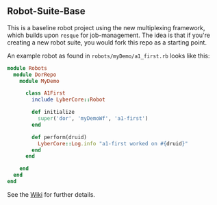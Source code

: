 Robot-Suite-Base
---------

This is a baseline robot project using the new multiplexing framework, which builds upon `resque` for job-management. The idea is that if you're creating a new robot suite, you would fork this repo as a starting point.

An example robot as found in `robots/myDemo/a1_first.rb` looks like this:
```ruby
module Robots
  module DorRepo
    module MyDemo

      class A1First
        include LyberCore::Robot

        def initialize
          super('dor', 'myDemoWf', 'a1-first')
        end

        def perform(druid)
          LyberCore::Log.info "a1-first worked on #{druid}"
        end
      end

    end
  end
end
```

See the [Wiki](https://github.com/sul-dlss/robot-suite-base/wiki) for further details.
